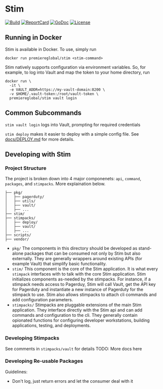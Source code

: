 # Stim
[![Build][Build-Status-Image]][Build-Status-Url] [![ReportCard][reportcard-image]][reportcard-url] [![GoDoc][godoc-image]][godoc-url] [![License][license-image]][license-url]

## Running in Docker
Stim is available in Docker.  To use, simply run

```
docker run premiereglobal/stim <stim-command>
```

Stim natively supports configuration via environment variables. So, for example, to log into Vault and map the token to your home directory, run

```
docker run \
  -it \
  -e VAULT_ADDR=https://my-vault-domain:8200 \
  -v $HOME/.vault-token:/root/vault-token \
  premiereglobal/stim vault login
```

## Common Subcommands
`stim vault login` logs into Vault, prompting for required credentials

`stim deploy` makes it easier to deploy with a simple config file.  See [docs/DEPLOY.md](docs/DEPLOY.md) for more details.

## Developing with Stim

### Project Structure
The project is broken down into 4 major componenets: `api`, `command`, `packages`, and `stimpacks`. More explaination below.

```
├── pkg/
│   ├── pagerduty/
│   ├── utils/
│   ├── vault/
│   ├── ...
├── stim/
├── stimpacks/
│   ├── deploy/
│   ├── vault/
│   ├── ...
├── scripts/
├── vendor/
```

* `pkg/` The components in this directory should be developed as stand-alone packages that can be consumed not only by Stim but also externally.  They are generally wrappers around existing APIs (for example Vault) that simplify basic functionality.
* `stim/` This component is the core of the Stim application.  It is what every `stimpack` interfaces with to talk with the core Stim application.  Stim initializes components as-needed by the stimpacks.  For instance, if a stimpack needs access to Pagerduy, Stim will call Vault, get the API key for Pagerduty and instantiate a new instance of Pagerduty for the stimpack to use. Stim also allows stimpacks to attach cli commands and add configuration parameters.
* `stimpacks/` Stimpacks are pluggable extensions of the main Stim application.  They interface directly with the Stim api and can add commands and configuration to the cli.  They generally contain opionated functions for configuring developer workstations, building applications, testing, and deployments.

### Developing Stimpacks
See comments in `stimpacks/vault` for details
TODO: More docs here

### Developing Re-usable Packages
Guidelines:
* Don't log, just return errors and let the consumer deal with it


[Build-Status-Url]: https://travis-ci.org/PremiereGlobal/stim
[Build-Status-Image]: https://travis-ci.org/PremiereGlobal/stim.svg?branch=master
[reportcard-url]: https://goreportcard.com/badge/github.com/PremiereGlobal/stim
[reportcard-image]: https://goreportcard.com/badge/github.com/PremiereGlobal/stim
[godoc-url]: https://godoc.org/github.com/PremiereGlobal/stim
[godoc-image]: https://godoc.org/github.com/PremiereGlobal/stim?status.svg
[license-url]: http://opensource.org/licenses/MIT
[license-image]: https://img.shields.io/npm/l/express.svg
